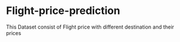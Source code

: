 # Flight-price-prediction
This Dataset consist of Flight price with different destination and their prices

